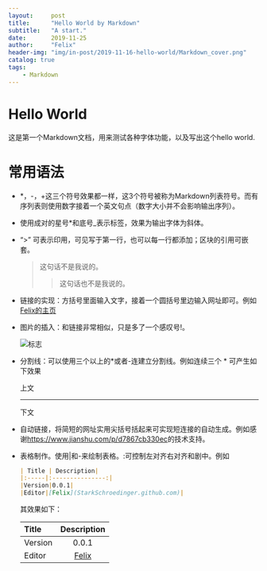```yaml
---
layout:     post
title:      "Hello World by Markdown"
subtitle:   "A start."
date:       2019-11-25
author:     "Felix"
header-img: "img/in-post/2019-11-16-hello-world/Markdown_cover.png"
catalog: true
tags:
    - Markdown
---
```


# Hello World #

这是第一个Markdown文档，用来测试各种字体功能，以及写出这个hello world.

# 常用语法 #

* *，-，+这三个符号效果都一样，这3个符号被称为Markdown列表符号。而有序列表则使用数字接着一个英文句点（数字大小并不会影响输出序列）。 

* 使用成对的星号*和底号_表示标签，效果为输出字体为斜体。

* “>” 可表示印用，可见写于第一行，也可以每一行都添加；区块的引用可嵌套。

  > 这句话不是我说的。
  >
  > > 这句话也不是我说的。

* 链接的实现：方括号里面输入文字，接着一个圆括号里边输入网址即可。例如[Felix的主页](https://starkschroedinger.github.io)

* 图片的插入：和链接非常相似，只是多了一个感叹号!。

  ![标志](D:\Github\StarkSchroedinger\huxpro.github.io\img\in-post\2019-11-16-hello-world\Markdown_cover.png)

* 分割线：可以使用三个以上的*或者-连建立分割线。例如连续三个 * 可产生如下效果

  上文

  ***

  下文

* 自动链接，将简短的网址实用尖括号括起来可实现短连接的自动生成。例如感谢<https://www.jianshu.com/p/d7867cb330ec>的技术支持。

* 表格制作。使用\|和\-来绘制表格。:可控制左对齐右对齐和剧中。例如

  ```markdown
  | Title | Description|
  |:-----|:---------------:|
  |Version|0.0.1|
  |Editor|[Felix](StarkSchroedinger.github.com)|
  ```

  其效果如下：

  | Title   |              Description              |
  | :------ | :-----------------------------------: |
  | Version |                 0.0.1                 |
  | Editor  | [Felix](StarkSchroedinger.github.com) |
